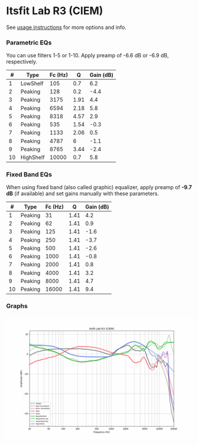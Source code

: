 # Itsfit Lab R3 (CIEM)
See [usage instructions](https://github.com/jaakkopasanen/AutoEq#usage) for more options and info.

### Parametric EQs
You can use filters 1-5 or 1-10. Apply preamp of -6.6 dB or -6.9 dB, respectively.

|   # | Type      |   Fc (Hz) |    Q |   Gain (dB) |
|-----|-----------|-----------|------|-------------|
|   1 | LowShelf  |       105 | 0.7  |         6.2 |
|   2 | Peaking   |       128 | 0.2  |        -4.4 |
|   3 | Peaking   |      3175 | 1.91 |         4.4 |
|   4 | Peaking   |      6594 | 2.18 |         5.8 |
|   5 | Peaking   |      8318 | 4.57 |         2.9 |
|   6 | Peaking   |       535 | 1.54 |        -0.3 |
|   7 | Peaking   |      1133 | 2.06 |         0.5 |
|   8 | Peaking   |      4787 | 6    |        -1.1 |
|   9 | Peaking   |      8765 | 3.44 |        -2.4 |
|  10 | HighShelf |     10000 | 0.7  |         5.8 |

### Fixed Band EQs
When using fixed band (also called graphic) equalizer, apply preamp of **-9.7 dB** (if available) and set gains manually with these parameters.

|   # | Type    |   Fc (Hz) |    Q |   Gain (dB) |
|-----|---------|-----------|------|-------------|
|   1 | Peaking |        31 | 1.41 |         4.2 |
|   2 | Peaking |        62 | 1.41 |         0.9 |
|   3 | Peaking |       125 | 1.41 |        -1.6 |
|   4 | Peaking |       250 | 1.41 |        -3.7 |
|   5 | Peaking |       500 | 1.41 |        -2.6 |
|   6 | Peaking |      1000 | 1.41 |        -0.8 |
|   7 | Peaking |      2000 | 1.41 |         0.8 |
|   8 | Peaking |      4000 | 1.41 |         3.2 |
|   9 | Peaking |      8000 | 1.41 |         4.7 |
|  10 | Peaking |     16000 | 1.41 |         9.4 |

### Graphs
![](./Itsfit%20Lab%20R3%20(CIEM).png)
